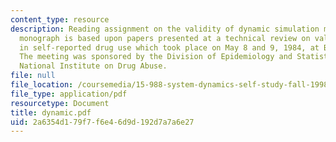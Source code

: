 ```yaml
---
content_type: resource
description: Reading assignment on the validity of dynamic simulation models. This
  monograph is based upon papers presented at a technical review on validity issues
  in self-reported drug use which took place on May 8 and 9, 1984, at Beheads, Maryland.
  The meeting was sponsored by the Division of Epidemiology and Statistical Analysis,
  National Institute on Drug Abuse.
file: null
file_location: /coursemedia/15-988-system-dynamics-self-study-fall-1998-spring-1999/2a6354d179f7f6e46d9d192d7a7a6e27_dynamic.pdf
file_type: application/pdf
resourcetype: Document
title: dynamic.pdf
uid: 2a6354d1-79f7-f6e4-6d9d-192d7a7a6e27
---
```

